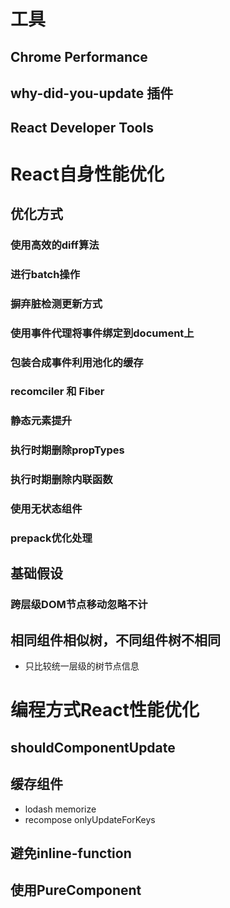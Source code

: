 # 工具
## Chrome Performance

## why-did-you-update 插件

## React Developer Tools

# React自身性能优化
## 优化方式
### 使用高效的diff算法
### 进行batch操作
### 摒弃脏检测更新方式
### 使用事件代理将事件绑定到document上
### 包装合成事件利用池化的缓存
### recomciler 和 Fiber
### 静态元素提升
### 执行时期删除propTypes
### 执行时期删除内联函数
### 使用无状态组件
### prepack优化处理

## 基础假设
### 跨层级DOM节点移动忽略不计
## 相同组件相似树，不同组件树不相同
- 只比较统一层级的树节点信息


# 编程方式React性能优化
## shouldComponentUpdate
## 缓存组件
- lodash memorize
- recompose onlyUpdateForKeys
## 避免inline-function
## 使用PureComponent